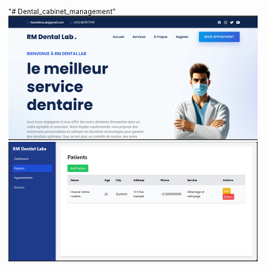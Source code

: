 "# Dental_cabinet_management" 
![image alt](https://github.com/mbarka8moumen/Dental_cabinet_management/blob/fb7742c5ef94913b2424004bfaeae0298c0f193a/index.png)
![image alt](https://github.com/mbarka8moumen/Dental_cabinet_management/blob/3510663d586dd33b86b75dd27470ffd4736360a8/dashboard.png)
